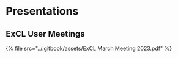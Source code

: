# Presentations

## ExCL User Meetings

{% file src="../.gitbook/assets/ExCL March Meeting 2023.pdf" %}
